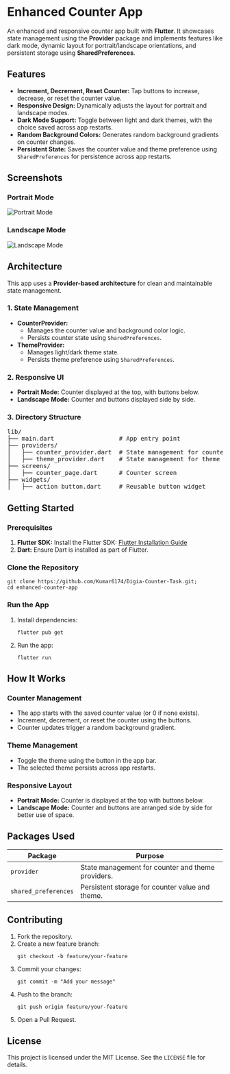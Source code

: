 <!DOCTYPE html>
<html lang="en">

<h1>Enhanced Counter App</h1>
<p>An enhanced and responsive counter app built with <strong>Flutter</strong>. It showcases state management using the <strong>Provider</strong> package and implements features like dark mode, dynamic layout for portrait/landscape orientations, and persistent storage using <strong>SharedPreferences</strong>.</p>

<h2>Features</h2>
<ul>
    <li><strong>Increment, Decrement, Reset Counter:</strong> Tap buttons to increase, decrease, or reset the counter value.</li>
    <li><strong>Responsive Design:</strong> Dynamically adjusts the layout for portrait and landscape modes.</li>
    <li><strong>Dark Mode Support:</strong> Toggle between light and dark themes, with the choice saved across app restarts.</li>
    <li><strong>Random Background Colors:</strong> Generates random background gradients on counter changes.</li>
    <li><strong>Persistent State:</strong> Saves the counter value and theme preference using <code>SharedPreferences</code> for persistence across app restarts.</li>
</ul>

<h2>Screenshots</h2>
<h3>Portrait Mode</h3>
<img src="https://drive.google.com/uc?export=view&id=1faTtzACOfqPzdlf4GB-rE2xg6fw8njoT" alt="Portrait Mode">
<h3>Landscape Mode</h3>
<img src="https://drive.google.com/uc?export=view&id=1mt4dna3VaikXZ7BGAPMj4ikN_uTAQC49
" alt="Landscape Mode">

<h2>Architecture</h2>
<p>This app uses a <strong>Provider-based architecture</strong> for clean and maintainable state management.</p>

<h3>1. State Management</h3>
<ul>
    <li><strong>CounterProvider:</strong>
        <ul>
            <li>Manages the counter value and background color logic.</li>
            <li>Persists counter state using <code>SharedPreferences</code>.</li>
        </ul>
    </li>
    <li><strong>ThemeProvider:</strong>
        <ul>
            <li>Manages light/dark theme state.</li>
            <li>Persists theme preference using <code>SharedPreferences</code>.</li>
        </ul>
    </li>
</ul>

<h3>2. Responsive UI</h3>
<ul>
    <li><strong>Portrait Mode:</strong> Counter displayed at the top, with buttons below.</li>
    <li><strong>Landscape Mode:</strong> Counter and buttons displayed side by side.</li>
</ul>

<h3>3. Directory Structure</h3>
<pre>
lib/
├── main.dart                  # App entry point
├── providers/
│   ├── counter_provider.dart  # State management for counter
│   ├── theme_provider.dart    # State management for theme
├── screens/
│   ├── counter_page.dart      # Counter screen
├── widgets/
│   ├── action_button.dart     # Reusable button widget
</pre>

<h2>Getting Started</h2>

<h3>Prerequisites</h3>
<ol>
    <li><strong>Flutter SDK:</strong> Install the Flutter SDK: <a href="https://docs.flutter.dev/get-started/install" target="_blank">Flutter Installation Guide</a></li>
    <li><strong>Dart:</strong> Ensure Dart is installed as part of Flutter.</li>
</ol>

<h3>Clone the Repository</h3>
<pre><code>git clone https://github.com/Kumar6174/Digia-Counter-Task.git;
cd enhanced-counter-app
</code></pre>

<h3>Run the App</h3>
<ol>
    <li>Install dependencies:
        <pre><code>flutter pub get</code></pre>
    </li>
    <li>Run the app:
        <pre><code>flutter run</code></pre>
    </li>
</ol>

<h2>How It Works</h2>

<h3>Counter Management</h3>
<ul>
    <li>The app starts with the saved counter value (or 0 if none exists).</li>
    <li>Increment, decrement, or reset the counter using the buttons.</li>
    <li>Counter updates trigger a random background gradient.</li>
</ul>

<h3>Theme Management</h3>
<ul>
    <li>Toggle the theme using the button in the app bar.</li>
    <li>The selected theme persists across app restarts.</li>
</ul>

<h3>Responsive Layout</h3>
<ul>
    <li><strong>Portrait Mode:</strong> Counter is displayed at the top with buttons below.</li>
    <li><strong>Landscape Mode:</strong> Counter and buttons are arranged side by side for better use of space.</li>
</ul>

<h2>Packages Used</h2>
<table>
    <thead>
        <tr>
            <th>Package</th>
            <th>Purpose</th>
        </tr>
    </thead>
    <tbody>
        <tr>
            <td><code>provider</code></td>
            <td>State management for counter and theme providers.</td>
        </tr>
        <tr>
            <td><code>shared_preferences</code></td>
            <td>Persistent storage for counter value and theme.</td>
        </tr>
    </tbody>
</table>

<h2>Contributing</h2>
<ol>
    <li>Fork the repository.</li>
    <li>Create a new feature branch:
        <pre><code>git checkout -b feature/your-feature</code></pre>
    </li>
    <li>Commit your changes:
        <pre><code>git commit -m "Add your message"</code></pre>
    </li>
    <li>Push to the branch:
        <pre><code>git push origin feature/your-feature</code></pre>
    </li>
    <li>Open a Pull Request.</li>
</ol>

<h2>License</h2>
<p>This project is licensed under the MIT License. See the <code>LICENSE</code> file for details.</p>

</body>
</html>

